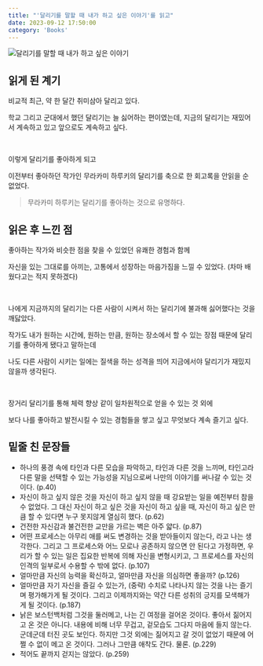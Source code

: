 ```yaml
---
title: "'달리기를 말할 때 내가 하고 싶은 이야기'를 읽고"
date: 2023-09-12 17:50:00
category: 'Books'
---
```


![달리기를 말할 때 내가 하고 싶은 이야기](https://github.com/hyesungoh/hyesungoh.xyz/assets/26461307/bad1a3fd-a88f-4a38-848c-f7d4d1de7ef2)

## 읽게 된 계기

비교적 최근, 약 한 달간 취미삼아 달리고 있다.

학교 그리고 군대에서 했던 달리기는 늘 싫어하는 편이였는데, 지금의 달리기는 재밌어서 계속하고 있고 앞으로도 계속하고 싶다.

<br />

이렇게 달리기를 좋아하게 되고

이전부터 좋아하던 작가인 무라카미 하루키의 달리기를 축으로 한 회고록을 안읽을 순 없었다.

> 무라카미 하루키는 달리기를 좋아하는 것으로 유명하다.

## 읽은 후 느낀 점

좋아하는 작가와 비슷한 점을 찾을 수 있었던 유쾌한 경험과 함께

자신을 있는 그대로를 아끼는, 고통에서 성장하는 마음가짐을 느낄 수 있었다. (차마 배웠다고는 적지 못하겠다)

<br />

나에게 지금까지의 달리기는 다른 사람이 시켜서 하는 달리기에 불과해 싫어했다는 것을 깨닳았다.

작가도 내가 원하는 시간에, 원하는 만큼, 원하는 장소에서 할 수 있는 장점 때문에 달리기를 좋아하게 됐다고 말하는데

나도 다른 사람이 시키는 일에는 질색을 하는 성격을 띄어 지금에서야 달리기가 재밌지 않을까 생각된다.

<br />

장거리 달리기를 통해 체력 향상 같이 일차원적으로 얻을 수 있는 것 외에

보다 나를 좋아하고 발전시킬 수 있는 경험들을 쌓고 싶고 무엇보다 계속 즐기고 싶다.

## 밑줄 친 문장들

* 하나의 풍경 속에 타인과 다른 모습을 파악하고, 타인과 다른 것을 느끼며, 타인고라 다른 말을 선택할 수 있는 가능성을 지님으로써 나만의 이야기를 써나갈 수 있는 것이다. (p.40)
* 자신이 하고 싶지 않은 것을 자신이 하고 싶지 않을 때 강요받는 일을 예전부터 참을 수 없었다. 그 대신 자신이 하고 싶은 것을 자신이 하고 싶을 때, 자신이 하고 싶은 만큼 할 수 있다면 누구 못지않게 열심히 했다. (p.62)
* 건전한 자신감과 불건전한 교만을 가르는 벽은 아주 얇다. (p.87)
* 어떤 프로세스는 아무리 애를 써도 변경하는 것을 받아들이지 않는다, 라고 나는 생각한다. 그리고 그 프로세스와 어느 모로나 공존하지 않으면 안 된다고 가정하면, 우리가 할 수 있는 일은 집요한 반복에 의해 자신을 변형시키고, 그 프로세스를 자신의 인격의 일부로서 수용할 수 밖에 없다. (p.107)
* 얼마만큼 자신의 능력을 확신하고, 얼마만큼 자신을 의심하면 좋을까? (p.126)
* 얼마만큼 자기 자신을 즐길 수 있는가, (중략) 수치로 나타나지 않는 것을 나는 즐기며 평가해가게 될 것이다. 그리고 이제까지와는 약간 다른 성취의 긍지를 모색해가게 될 것이다. (p.187)
* 낡은 보스턴백처럼 그것을 둘러메고, 나는 긴 여정을 걸어온 것이다. 좋아서 짊어지고 온 것은 아니다. 내용에 비해 너무 무겁고, 겉모습도 그다지 마음에 들지 않는다. 군데군데 터진 곳도 보인다. 하지만 그것 외에는 짊어지고 갈 것이 없었기 때문에 어쩔 수 없이 메고 온 것이다. 그러나 그만큼 애착도 간다. 물론. (p.229)
* 적어도 끝까지 걷지는 않았다. (p.259)
